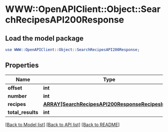 # WWW::OpenAPIClient::Object::SearchRecipesAPI200Response

## Load the model package
```perl
use WWW::OpenAPIClient::Object::SearchRecipesAPI200Response;
```

## Properties
Name | Type | Description | Notes
------------ | ------------- | ------------- | -------------
**offset** | **int** |  | [optional] 
**number** | **int** |  | [optional] 
**recipes** | [**ARRAY[SearchRecipesAPI200ResponseRecipesInner]**](SearchRecipesAPI200ResponseRecipesInner.md) |  | [optional] 
**total_results** | **int** |  | [optional] 

[[Back to Model list]](../README.md#documentation-for-models) [[Back to API list]](../README.md#documentation-for-api-endpoints) [[Back to README]](../README.md)


